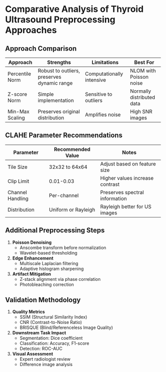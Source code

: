 # Comparative Analysis of Thyroid Ultrasound Preprocessing Approaches

## Approach Comparison
| Approach          | Strengths                          | Limitations                     | Best For                  |
|-------------------|------------------------------------|---------------------------------|---------------------------|
| Percentile Norm   | Robust to outliers, preserves dynamic range | Computationally intensive | NLOM with Poisson noise   |
| Z-score Norm      | Simple implementation              | Sensitive to outliers          | Normally distributed data |
| Min-Max Scaling   | Preserves original distribution    | Amplifies noise                | High SNR images           |

## CLAHE Parameter Recommendations
| Parameter         | Recommended Value     | Notes                          |
|-------------------|-----------------------|--------------------------------|
| Tile Size         | 32x32 to 64x64        | Adjust based on feature size   |
| Clip Limit        | 0.01-0.03             | Higher values increase contrast |
| Channel Handling  | Per-channel           | Preserves spectral information |
| Distribution      | Uniform or Rayleigh   | Rayleigh better for US images  |

## Additional Preprocessing Steps
1. **Poisson Denoising**
   - Anscombe transform before normalization
   - Wavelet-based thresholding
2. **Edge Enhancement**
   - Multiscale Laplacian filtering
   - Adaptive histogram sharpening
3. **Artifact Mitigation**
   - Z-stack alignment via phase correlation
   - Photobleaching correction

## Validation Methodology
1. **Quality Metrics**
   - SSIM (Structural Similarity Index)
   - CNR (Contrast-to-Noise Ratio)
   - BRISQUE (Blind/Referenceless Image Quality)
2. **Downstream Task Impact**
   - Segmentation: Dice coefficient
   - Classification: Accuracy, F1-score
   - Detection: ROC-AUC
3. **Visual Assessment**
   - Expert radiologist review
   - Difference image analysis